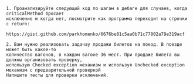 
	1. Проанализируйте следующий код по шагам в дебаге для случаев, когда criticalMethod бросает
	исключение и когда нет, посмотрите как программа переходит на строчки с return:
           https://gist.github.com/parkhomenko/6676be81c5aa0b71c77802a79e319acf

	2. Вам нужно реализовать задачау продажи билетов на поезд. В поезде может быть какое-то
	количество вагонов, в каждом вагоне 36 мест. При продаже билета вы должны организовать проверку,
	использую Checked exception механизм и используя Unchecked exception механизм с предварительной проверкой
	Напишите тесты для проверки исключений.
